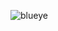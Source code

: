 ![blueye](https://github.com/yuankong666/Ultimate-RAT-Collection/assets/128066597/48777dab-dd60-4e21-bd1b-2b710b58f7b9)
